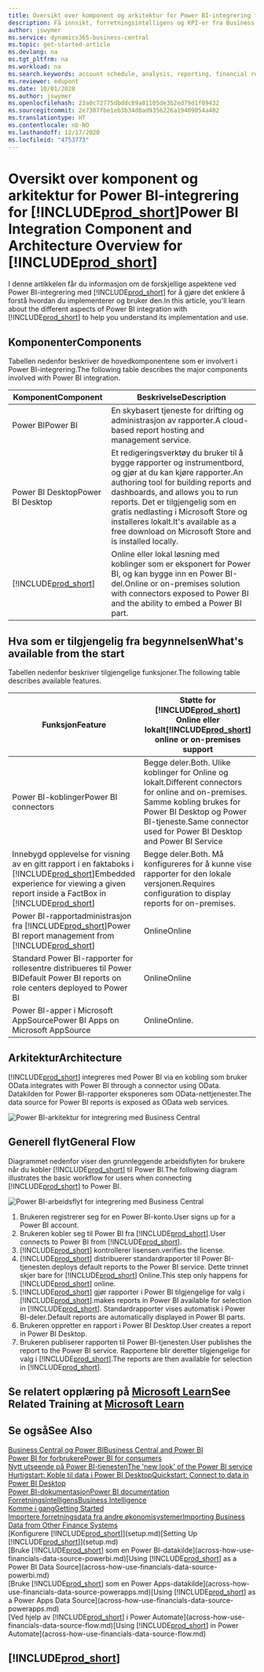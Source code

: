 ```yaml
---
title: Oversikt over komponent og arkitektur for Power BI-integrering for Business Central | Microsoft Docs
description: Få innsikt, forretningsintelligens og KPI-er fra Business Central-dataene på en enkel måte med Business Central-apper for Power BI.
author: jswymer
ms.service: dynamics365-business-central
ms.topic: get-started-article
ms.devlang: na
ms.tgt_pltfrm: na
ms.workload: na
ms.search.keywords: account schedule, analysis, reporting, financial report, business intelligence, KPI
ms.reviewer: edupont
ms.date: 10/01/2020
ms.author: jswymer
ms.openlocfilehash: 23a0c72775dbddc89a81105de3b2ed79d1f09432
ms.sourcegitcommit: 2e7307fbe1eb3b34d0ad9356226a19409054a402
ms.translationtype: HT
ms.contentlocale: nb-NO
ms.lasthandoff: 12/17/2020
ms.locfileid: "4753773"
---
```

# <a name="power-bi-integration-component-and-architecture-overview-for-prod_short"></a><span data-ttu-id="17ca4-103">Oversikt over komponent og arkitektur for Power BI-integrering for [!INCLUDE[prod_short](includes/prod_short.md)]</span><span class="sxs-lookup"><span data-stu-id="17ca4-103">Power BI Integration Component and Architecture Overview for [!INCLUDE[prod_short](includes/prod_short.md)]</span></span>

<span data-ttu-id="17ca4-104">I denne artikkelen får du informasjon om de forskjellige aspektene ved Power BI-integrering med [!INCLUDE[prod_short](includes/prod_short.md)] for å gjøre det enklere å forstå hvordan du implementerer og bruker den.</span><span class="sxs-lookup"><span data-stu-id="17ca4-104">In this article, you'll learn about the different aspects of Power BI integration with [!INCLUDE[prod_short](includes/prod_short.md)] to help you understand its implementation and use.</span></span>

## <a name="components"></a><span data-ttu-id="17ca4-105">Komponenter</span><span class="sxs-lookup"><span data-stu-id="17ca4-105">Components</span></span>

<span data-ttu-id="17ca4-106">Tabellen nedenfor beskriver de hovedkomponentene som er involvert i Power BI-integrering.</span><span class="sxs-lookup"><span data-stu-id="17ca4-106">The following table describes the major components involved with Power BI integration.</span></span>

|<span data-ttu-id="17ca4-107">Komponent</span><span class="sxs-lookup"><span data-stu-id="17ca4-107">Component</span></span>|<span data-ttu-id="17ca4-108">Beskrivelse</span><span class="sxs-lookup"><span data-stu-id="17ca4-108">Description</span></span>|
|---------|-----------|
|<span data-ttu-id="17ca4-109">Power BI</span><span class="sxs-lookup"><span data-stu-id="17ca4-109">Power BI</span></span>|<span data-ttu-id="17ca4-110">En skybasert tjeneste for drifting og administrasjon av rapporter.</span><span class="sxs-lookup"><span data-stu-id="17ca4-110">A cloud-based report hosting and management service.</span></span>|
|<span data-ttu-id="17ca4-111">Power BI Desktop</span><span class="sxs-lookup"><span data-stu-id="17ca4-111">Power BI Desktop</span></span>|<span data-ttu-id="17ca4-112">Et redigeringsverktøy du bruker til å bygge rapporter og instrumentbord, og gjør at du kan kjøre rapporter.</span><span class="sxs-lookup"><span data-stu-id="17ca4-112">An authoring tool for building reports and dashboards, and allows you to run reports.</span></span> <span data-ttu-id="17ca4-113">Det er tilgjengelig som en gratis nedlasting i Microsoft Store og installeres lokalt.</span><span class="sxs-lookup"><span data-stu-id="17ca4-113">It's available as a free download on Microsoft Store and is installed locally.</span></span>|
|[!INCLUDE[prod_short](includes/prod_short.md)]|<span data-ttu-id="17ca4-114">Online eller lokal løsning med koblinger som er eksponert for Power BI, og kan bygge inn en Power BI-del.</span><span class="sxs-lookup"><span data-stu-id="17ca4-114">Online or on-premises solution with connectors exposed to Power BI and the ability to embed a Power BI part.</span></span>|

## <a name="whats-available-from-the-start"></a><span data-ttu-id="17ca4-115">Hva som er tilgjengelig fra begynnelsen</span><span class="sxs-lookup"><span data-stu-id="17ca4-115">What's available from the start</span></span>

<span data-ttu-id="17ca4-116">Tabellen nedenfor beskriver tilgjengelige funksjoner.</span><span class="sxs-lookup"><span data-stu-id="17ca4-116">The following table describes available features.</span></span>

|<span data-ttu-id="17ca4-117">Funksjon</span><span class="sxs-lookup"><span data-stu-id="17ca4-117">Feature</span></span>|<span data-ttu-id="17ca4-118">Støtte for [!INCLUDE[prod_short](includes/prod_short.md)] Online eller lokalt</span><span class="sxs-lookup"><span data-stu-id="17ca4-118">[!INCLUDE[prod_short](includes/prod_short.md)] online or on-premises support</span></span>|
|-------|---------------------|
|<span data-ttu-id="17ca4-119">Power BI-koblinger</span><span class="sxs-lookup"><span data-stu-id="17ca4-119">Power BI connectors</span></span>|<span data-ttu-id="17ca4-120">Begge deler.</span><span class="sxs-lookup"><span data-stu-id="17ca4-120">Both.</span></span> <span data-ttu-id="17ca4-121">Ulike koblinger for Online og lokalt.</span><span class="sxs-lookup"><span data-stu-id="17ca4-121">Different connectors for online and on-premises.</span></span> <span data-ttu-id="17ca4-122">Samme kobling brukes for Power BI Desktop og Power BI-tjeneste.</span><span class="sxs-lookup"><span data-stu-id="17ca4-122">Same connector used for Power BI Desktop and Power BI Service</span></span> |
|<span data-ttu-id="17ca4-123">Innebygd opplevelse for visning av en gitt rapport i en faktaboks i [!INCLUDE[prod_short](includes/prod_short.md)]</span><span class="sxs-lookup"><span data-stu-id="17ca4-123">Embedded experience for viewing a given report inside a FactBox in [!INCLUDE[prod_short](includes/prod_short.md)]</span></span>|<span data-ttu-id="17ca4-124">Begge deler.</span><span class="sxs-lookup"><span data-stu-id="17ca4-124">Both.</span></span> <span data-ttu-id="17ca4-125">Må konfigureres for å kunne vise rapporter for den lokale versjonen.</span><span class="sxs-lookup"><span data-stu-id="17ca4-125">Requires configuration to display reports for on-premises.</span></span>|
|<span data-ttu-id="17ca4-126">Power BI-rapportadministrasjon fra [!INCLUDE[prod_short](includes/prod_short.md)]</span><span class="sxs-lookup"><span data-stu-id="17ca4-126">Power BI report management from [!INCLUDE[prod_short](includes/prod_short.md)]</span></span>|<span data-ttu-id="17ca4-127">Online</span><span class="sxs-lookup"><span data-stu-id="17ca4-127">Online</span></span>|
|<span data-ttu-id="17ca4-128">Standard Power BI-rapporter for rollesentre distribueres til Power BI</span><span class="sxs-lookup"><span data-stu-id="17ca4-128">Default Power BI reports on role centers deployed to Power BI</span></span>|<span data-ttu-id="17ca4-129">Online</span><span class="sxs-lookup"><span data-stu-id="17ca4-129">Online</span></span>|
|<span data-ttu-id="17ca4-130">Power BI-apper i Microsoft AppSource</span><span class="sxs-lookup"><span data-stu-id="17ca4-130">Power BI Apps on Microsoft AppSource</span></span>|<span data-ttu-id="17ca4-131">Online</span><span class="sxs-lookup"><span data-stu-id="17ca4-131">Online.</span></span>|

## <a name="architecture"></a><span data-ttu-id="17ca4-132">Arkitektur</span><span class="sxs-lookup"><span data-stu-id="17ca4-132">Architecture</span></span>

[!INCLUDE[prod_short](includes/prod_short.md)] <span data-ttu-id="17ca4-133">integreres med Power BI via en kobling som bruker OData.</span><span class="sxs-lookup"><span data-stu-id="17ca4-133">integrates with Power BI through a connector using OData.</span></span> <span data-ttu-id="17ca4-134">Datakilden for Power BI-rapporter eksponeres som OData-nettjenester.</span><span class="sxs-lookup"><span data-stu-id="17ca4-134">The data source for Power BI reports is exposed as OData web services.</span></span>

![Power BI-arkitektur for integrering med Business Central](./media/power-bi-architecture.png)

## <a name="general-flow"></a><span data-ttu-id="17ca4-136">Generell flyt</span><span class="sxs-lookup"><span data-stu-id="17ca4-136">General Flow</span></span>

<span data-ttu-id="17ca4-137">Diagrammet nedenfor viser den grunnleggende arbeidsflyten for brukere når du kobler [!INCLUDE[prod_short](includes/prod_short.md)] til Power BI.</span><span class="sxs-lookup"><span data-stu-id="17ca4-137">The following diagram illustrates the basic workflow for users when connecting [!INCLUDE[prod_short](includes/prod_short.md)] to Power BI.</span></span>

![Power BI-arbeidsflyt for integrering med Business Central](./media/power-bi-flow.png)

1. <span data-ttu-id="17ca4-139">Brukeren registrerer seg for en Power BI-konto.</span><span class="sxs-lookup"><span data-stu-id="17ca4-139">User signs up for a Power BI account.</span></span>
2. <span data-ttu-id="17ca4-140">Brukeren kobler seg til Power BI fra [!INCLUDE[prod_short](includes/prod_short.md)].</span><span class="sxs-lookup"><span data-stu-id="17ca4-140">User connects to Power BI from [!INCLUDE[prod_short](includes/prod_short.md)].</span></span>
3. [!INCLUDE[prod_short](includes/prod_short.md)] <span data-ttu-id="17ca4-141">kontrollerer lisensen.</span><span class="sxs-lookup"><span data-stu-id="17ca4-141">verifies the license.</span></span>
4. [!INCLUDE[prod_short](includes/prod_short.md)] <span data-ttu-id="17ca4-142">distribuerer standardrapporter til Power BI-tjenesten.</span><span class="sxs-lookup"><span data-stu-id="17ca4-142">deploys default reports to the Power BI service.</span></span> <span data-ttu-id="17ca4-143">Dette trinnet skjer bare for [!INCLUDE[prod_short](includes/prod_short.md)] Online.</span><span class="sxs-lookup"><span data-stu-id="17ca4-143">This step only happens for [!INCLUDE[prod_short](includes/prod_short.md)] online.</span></span>
5. [!INCLUDE[prod_short](includes/prod_short.md)] <span data-ttu-id="17ca4-144">gjør rapporter i Power BI tilgjengelige for valg i [!INCLUDE[prod_short](includes/prod_short.md)].</span><span class="sxs-lookup"><span data-stu-id="17ca4-144">makes reports in Power BI available for selection in [!INCLUDE[prod_short](includes/prod_short.md)].</span></span> <span data-ttu-id="17ca4-145">Standardrapporter vises automatisk i Power BI-deler.</span><span class="sxs-lookup"><span data-stu-id="17ca4-145">Default reports are automatically displayed in Power BI parts.</span></span>
6. <span data-ttu-id="17ca4-146">Brukeren oppretter en rapport i Power BI Desktop.</span><span class="sxs-lookup"><span data-stu-id="17ca4-146">User creates a report in Power BI Desktop.</span></span>
7. <span data-ttu-id="17ca4-147">Brukeren publiserer rapporten til Power BI-tjenesten.</span><span class="sxs-lookup"><span data-stu-id="17ca4-147">User publishes the report to the Power BI service.</span></span> <span data-ttu-id="17ca4-148">Rapportene blir deretter tilgjengelige for valg i [!INCLUDE[prod_short](includes/prod_short.md)].</span><span class="sxs-lookup"><span data-stu-id="17ca4-148">The reports are then available for selection in [!INCLUDE[prod_short](includes/prod_short.md)].</span></span>

## <a name="see-related-training-at-microsoft-learn"></a><span data-ttu-id="17ca4-149">Se relatert opplæring på [Microsoft Learn](/learn/modules/configure-powerbi-excel-dynamics-365-business-central/index)</span><span class="sxs-lookup"><span data-stu-id="17ca4-149">See Related Training at [Microsoft Learn](/learn/modules/configure-powerbi-excel-dynamics-365-business-central/index)</span></span>

## <a name="see-also"></a><span data-ttu-id="17ca4-150">Se også</span><span class="sxs-lookup"><span data-stu-id="17ca4-150">See Also</span></span>

[<span data-ttu-id="17ca4-151">Business Central og Power BI</span><span class="sxs-lookup"><span data-stu-id="17ca4-151">Business Central and Power BI</span></span>](admin-powerbi.md)  
[<span data-ttu-id="17ca4-152">Power BI for forbrukere</span><span class="sxs-lookup"><span data-stu-id="17ca4-152">Power BI for consumers</span></span>](/power-bi/consumer/end-user-consumer)  
[<span data-ttu-id="17ca4-153">Nytt utseende på Power BI-tjenesten</span><span class="sxs-lookup"><span data-stu-id="17ca4-153">The 'new look' of the Power BI service</span></span>](/power-bi/service-new-look)  
[<span data-ttu-id="17ca4-154">Hurtigstart: Koble til data i Power BI Desktop</span><span class="sxs-lookup"><span data-stu-id="17ca4-154">Quickstart: Connect to data in Power BI Desktop</span></span>](/power-bi/desktop-quickstart-connect-to-data)  
[<span data-ttu-id="17ca4-155">Power BI-dokumentasjon</span><span class="sxs-lookup"><span data-stu-id="17ca4-155">Power BI documentation</span></span>](/power-bi/)  
[<span data-ttu-id="17ca4-156">Forretningsintelligens</span><span class="sxs-lookup"><span data-stu-id="17ca4-156">Business Intelligence</span></span>](bi.md)  
[<span data-ttu-id="17ca4-157">Komme i gang</span><span class="sxs-lookup"><span data-stu-id="17ca4-157">Getting Started</span></span>](product-get-started.md)  
[<span data-ttu-id="17ca4-158">Importere forretningsdata fra andre økonomisystemer</span><span class="sxs-lookup"><span data-stu-id="17ca4-158">Importing Business Data from Other Finance Systems</span></span>](across-import-data-configuration-packages.md)  
<span data-ttu-id="17ca4-159">[Konfigurere [!INCLUDE[prod_short](includes/prod_short.md)]](setup.md)</span><span class="sxs-lookup"><span data-stu-id="17ca4-159">[Setting Up [!INCLUDE[prod_short](includes/prod_short.md)]](setup.md)</span></span>  
<span data-ttu-id="17ca4-160">[Bruke [!INCLUDE[prod_short](includes/prod_short.md)] som en Power BI-datakilde](across-how-use-financials-data-source-powerbi.md)</span><span class="sxs-lookup"><span data-stu-id="17ca4-160">[Using [!INCLUDE[prod_short](includes/prod_short.md)] as a Power BI Data Source](across-how-use-financials-data-source-powerbi.md)</span></span>  
<span data-ttu-id="17ca4-161">[Bruke [!INCLUDE[prod_short](includes/prod_short.md)] som en Power Apps-datakilde](across-how-use-financials-data-source-powerapps.md)</span><span class="sxs-lookup"><span data-stu-id="17ca4-161">[Using [!INCLUDE[prod_short](includes/prod_short.md)] as a Power Apps Data Source](across-how-use-financials-data-source-powerapps.md)</span></span>  
<span data-ttu-id="17ca4-162">[Ved hjelp av [!INCLUDE[prod_short](includes/prod_short.md)] i Power Automate](across-how-use-financials-data-source-flow.md)</span><span class="sxs-lookup"><span data-stu-id="17ca4-162">[Using [!INCLUDE[prod_short](includes/prod_short.md)] in Power Automate](across-how-use-financials-data-source-flow.md)</span></span>  

## [!INCLUDE[prod_short](includes/free_trial_md.md)]  
